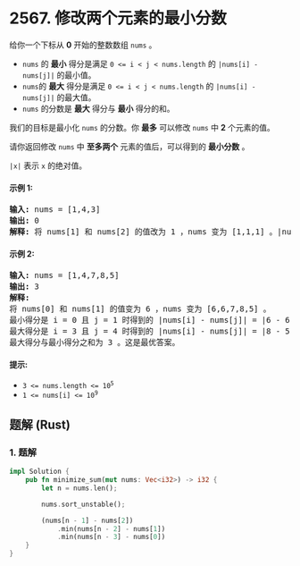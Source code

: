 # 2567. 修改两个元素的最小分数
给你一个下标从 **0** 开始的整数数组 `nums` 。

* `nums` 的 **最小** 得分是满足 `0 <= i < j < nums.length` 的 `|nums[i] - nums[j]|` 的最小值。
* `nums`的 **最大** 得分是满足 `0 <= i < j < nums.length` 的 `|nums[i] - nums[j]|` 的最大值。
* `nums` 的分数是 **最大** 得分与 **最小** 得分的和。

我们的目标是最小化 `nums` 的分数。你 **最多** 可以修改 `nums` 中 **2** 个元素的值。

请你返回修改 `nums` 中 **至多两个** 元素的值后，可以得到的 **最小分数** 。

`|x|` 表示 `x` 的绝对值。

#### 示例 1:
<pre>
<strong>输入:</strong> nums = [1,4,3]
<strong>输出:</strong> 0
<strong>解释:</strong> 将 nums[1] 和 nums[2] 的值改为 1 ，nums 变为 [1,1,1] 。|nums[i] - nums[j]| 的值永远为 0 ，所以我们返回 0 + 0 = 0 。
</pre>

#### 示例 2:
<pre>
<strong>输入:</strong> nums = [1,4,7,8,5]
<strong>输出:</strong> 3
<strong>解释:</strong>
将 nums[0] 和 nums[1] 的值变为 6 ，nums 变为 [6,6,7,8,5] 。
最小得分是 i = 0 且 j = 1 时得到的 |nums[i] - nums[j]| = |6 - 6| = 0 。
最大得分是 i = 3 且 j = 4 时得到的 |nums[i] - nums[j]| = |8 - 5| = 3 。
最大得分与最小得分之和为 3 。这是最优答案。
</pre>

#### 提示:
* <code>3 <= nums.length <= 10<sup>5</sup></code>
* <code>1 <= nums[i] <= 10<sup>9</sup></code>

## 题解 (Rust)

### 1. 题解
```Rust
impl Solution {
    pub fn minimize_sum(mut nums: Vec<i32>) -> i32 {
        let n = nums.len();

        nums.sort_unstable();

        (nums[n - 1] - nums[2])
            .min(nums[n - 2] - nums[1])
            .min(nums[n - 3] - nums[0])
    }
}
```
